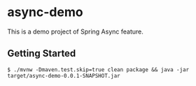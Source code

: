 # async-demo
This is a demo project of Spring Async feature.

## Getting Started
```
$ ./mvnw -Dmaven.test.skip=true clean package && java -jar target/async-demo-0.0.1-SNAPSHOT.jar 
```